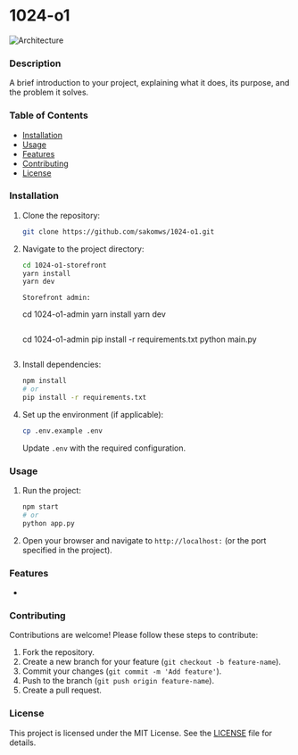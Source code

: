 # 1024-o1

![Architecture](.images/architecture.jpg)

### Description
A brief introduction to your project, explaining what it does, its purpose, and the problem it solves.

### Table of Contents
- [Installation](#installation)
- [Usage](#usage)
- [Features](#features)
- [Contributing](#contributing)
- [License](#license)

### Installation

1. Clone the repository:

    ```bash
    git clone https://github.com/sakomws/1024-o1.git
    ```

2. Navigate to the project directory:

    ```bash
    cd 1024-o1-storefront
    yarn install
    yarn dev
    ```
    ```
    Storefront admin:
    ```
    cd 1024-o1-admin
    yarn install
    yarn dev
    ```

    ```
    cd 1024-o1-admin
    pip install -r requirements.txt
    python main.py
    ```

3. Install dependencies:

    ```bash
    npm install
    # or
    pip install -r requirements.txt
    ```

4. Set up the environment (if applicable):

    ```bash
    cp .env.example .env
    ```

    Update `.env` with the required configuration.

### Usage

1. Run the project:

    ```bash
    npm start
    # or
    python app.py
    ```

2. Open your browser and navigate to `http://localhost:` (or the port specified in the project).

### Features

- 

### Contributing

Contributions are welcome! Please follow these steps to contribute:

1. Fork the repository.
2. Create a new branch for your feature (`git checkout -b feature-name`).
3. Commit your changes (`git commit -m 'Add feature'`).
4. Push to the branch (`git push origin feature-name`).
5. Create a pull request.

### License

This project is licensed under the MIT License. See the [LICENSE](LICENSE) file for details.
